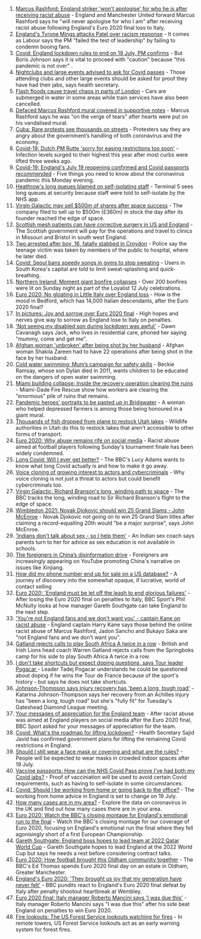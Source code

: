 1. [Marcus Rashford: England striker 'won't apologise' for who he is after receiving racist abuse](https://www.bbc.co.uk/sport/football/57814154) - England and Manchester United forward Marcus Rashford says he "will never apologise for who I am" after receiving racist abuse following England's Euro 2020 final loss to Italy.
2. [England's Tyrone Mings attacks Patel over racism response](https://www.bbc.co.uk/news/uk-politics-57778668) - It comes as Labour says the PM "failed the test of leadership" by failing to condemn booing fans.
3. [Covid: England lockdown rules to end on 19 July, PM confirms](https://www.bbc.co.uk/news/uk-57809691) - But Boris Johnson says it is vital to proceed with "caution" because "this pandemic is not over" .
4. [Nightclubs and large events advised to ask for Covid passes](https://www.bbc.co.uk/news/business-57811067) - Those attending clubs and other large events should be asked for proof they have had their jabs, says health secretary.
5. [Flash floods cause travel chaos in parts of London](https://www.bbc.co.uk/news/uk-england-london-57805391) - Cars are submerged in water in some areas while train services have also been cancelled.
6. [Defaced Marcus Rashford mural covered in supportive notes](https://www.bbc.co.uk/news/uk-england-manchester-57806142) - Marcus Rashford says he was "on the verge of tears" after hearts were put on his vandalised mural.
7. [Cuba: Rare protests see thousands on streets](https://www.bbc.co.uk/news/world-latin-america-57803481) - Protesters say they are angry about the government’s handling of both coronavirus and the economy.
8. [Covid-19: Dutch PM Rutte 'sorry for easing restrictions too soon'](https://www.bbc.co.uk/news/world-europe-57811538) - Infection levels surged to their highest this year after most curbs were lifted three weeks ago.
9. [Covid-19: England's July 19 reopening confirmed and Covid passports recommended](https://www.bbc.co.uk/news/uk-57809399) - Five things you need to know about the coronavirus pandemic this Monday evening.
10. [Heathrow's long queues blamed on self-isolating staff](https://www.bbc.co.uk/news/business-57804447) - Terminal 5 sees long queues at security because staff were told to self-isolate by the NHS app.
11. [Virgin Galactic may sell $500m of shares after space success](https://www.bbc.co.uk/news/business-57810029) - The company filed to sell up to $500m (£360m) in stock the day after its founder reached the edge of space.
12. [Scottish mesh patients can have corrective surgery in US and England](https://www.bbc.co.uk/news/uk-scotland-57806904) - The Scottish government will pay for the operations and travel to clinics in Missouri and Bristol in south west England.
13. [Two arrested after boy, 16, fatally stabbed in Croydon](https://www.bbc.co.uk/news/uk-england-london-57814253) - Police say the teenage victim was taken by members of the public to hospital, where he later died.
14. [Covid: Seoul bans speedy songs in gyms to stop sweating](https://www.bbc.co.uk/news/world-asia-57798520) - Users in South Korea's capital are told to limit sweat-splashing and quick-breathing.
15. [Northern Ireland: Moment giant bonfire collapses](https://www.bbc.co.uk/news/uk-57810745) - Over 200 bonfires were lit on Sunday night as part of the Loyalist 12 July celebrations.
16. [Euro 2020: No gloating in Little Italy over England loss](https://www.bbc.co.uk/news/uk-england-beds-bucks-herts-57783715) - How is the mood in Bedford, which has 14,000 Italian descendants, after the Euro 2020 final?
17. [In pictures: Joy and sorrow over Euro 2020 final](https://www.bbc.co.uk/news/in-pictures-57796519) - High hopes and nerves give way to sorrow as England lose to Italy on penalties.
18. ['Not seeing my disabled son during lockdown was awful'](https://www.bbc.co.uk/news/uk-wales-57782572) - Dawn Cavanagh says Jack, who lives in residential care, phoned her saying "mummy, come and get me".
19. [Afghan woman 'unbroken' after being shot by her husband](https://www.bbc.co.uk/news/world-asia-57779841) - Afghan woman Shakila Zareen had to have 22 operations after being shot in the face by her husband.
20. [Cold water swimming: Mum’s campaign for safety skills](https://www.bbc.co.uk/news/uk-57777429) - Beckie Ramsay, whose son Dylan died in 2011, wants children to be educated on the dangers of open water swimming.
21. [Miami building collapse: Inside the recovery operation clearing the ruins](https://www.bbc.co.uk/news/world-us-canada-57795441) - Miami-Dade Fire Rescue show how workers are clearing the "enormous" pile of ruins that remains.
22. [Pandemic heroes' portraits to be pasted up in Bridgwater](https://www.bbc.co.uk/news/uk-england-somerset-57788657) - A woman who helped depressed farmers is among those being honoured in a giant mural.
23. [Thousands of fish dropped from plane to restock Utah lakes](https://www.bbc.co.uk/news/world-us-canada-57793082) - Wildlife authorities in Utah do this to restock lakes that aren't accessible to other forms of transport.
24. [Euro 2020: Why abuse remains rife on social media](https://www.bbc.co.uk/news/technology-57803940) - Racist abuse aimed at football players following Sunday's tournament finale has been widely condemned.
25. [Long Covid: Will I ever get better?](https://www.bbc.co.uk/news/uk-scotland-57693637) - The BBC's Lucy Adams wants to know what long Covid actually is and how to make it go away.
26. [Voice cloning of growing interest to actors and cybercriminals](https://www.bbc.co.uk/news/business-57761873) - Why voice cloning is not just a threat to actors but could benefit cybercriminals too.
27. [Virgin Galactic: Richard Branson's long, winding path to space](https://www.bbc.co.uk/news/science-environment-57798167) - The BBC tracks the long, winding road to Sir Richard Branson's flight to the edge of space.
28. [Wimbledon 2021: Novak Djokovic should win 25 Grand Slams - John McEnroe](https://www.bbc.co.uk/sport/tennis/57768307) - Novak Djokovic not going on to win 25 Grand Slam titles after claiming a record-equalling 20th would "be a major surprise", says John McEnroe.
29. ['Indians don't talk about sex - so I help them'](https://www.bbc.co.uk/news/stories-56838660) - An Indian sex coach says parents turn to her for advice as sex education is not available in schools.
30. [The foreigners in China’s disinformation drive](https://www.bbc.co.uk/news/world-asia-china-57780023) - Foreigners are increasingly appearing on YouTube promoting China's narrative on issues like Xinjiang.
31. [How did my phone number end up for sale on a US database?](https://www.bbc.co.uk/news/technology-57443597) - A journey of discovery into the somewhat opaque, if lucrative, world of contact selling
32. [Euro 2020: 'England must be let off the leash to end glorious failures'](https://www.bbc.co.uk/sport/football/57807877) - After losing the Euro 2020 final on penalties to Italy, BBC Sport's Phil McNulty looks at how manager Gareth Southgate can take England to the next step.
33. ['You're not England fans and we don't want you' - captain Kane on racist abuse](https://www.bbc.co.uk/sport/football/57813679) - England captain Harry Kane says those behind the online racist abuse of Marcus Rashford, Jadon Sancho and Bukayo Saka are "not England fans and we don't want you".
34. [Gatland rejects calls to play South Africa A twice in a row](https://www.bbc.co.uk/sport/rugby-union/57810953) - British and Irish Lions head coach Warren Gatland rejects calls from the Springboks camp for his side to play South Africa A twice in a row.
35. [I don't take shortcuts but expect doping questions, says Tour leader Pogacar ](https://www.bbc.co.uk/sport/cycling/57800746) - Leader Tadej Pogacar understands he could be questioned about doping if he wins the Tour de France because of the sport's history - but says he does not take shortcuts.
36. [Johnson-Thompson says injury recovery has 'been a long, tough road'](https://www.bbc.co.uk/sport/athletics/57809989) - Katarina Johnson-Thompson says her recovery from an Achilles injury has "been a long, tough road" but she's "fully fit" for Tuesday's Gateshead Diamond League meeting.
37. [Your messages of appreciation for the England team](https://www.bbc.co.uk/sport/football/57808570) - After racist abuse was aimed at England players on social media after the Euro 2020 final, BBC Sport asked for your messages of appreciation for the team.
38. [Covid: What's the roadmap for lifting lockdown?](https://www.bbc.co.uk/news/explainers-52530518) - Health Secretary Sajid Javid has confirmed government plans for lifting the remaining Covid restrictions in England.
39. [Should I still wear a face mask or covering and what are the rules?](https://www.bbc.co.uk/news/health-51205344) - People will be expected to wear masks in crowded indoor spaces after 19 July.
40. [Vaccine passports: How can the NHS Covid Pass prove I've had both my Covid jabs?](https://www.bbc.co.uk/news/explainers-55718553) - Proof of vacciniation will be used to avoid certain Covid requirements, such as having to self-isolate in some circumstances.
41. [Covid: Should I be working from home or going back to the office?](https://www.bbc.co.uk/news/business-52567567) - The working from home advice in England is set to change on 19 July.
42. [How many cases are in my area?](https://www.bbc.co.uk/news/uk-51768274) - Explore the data on coronavirus in the UK and find out how many cases there are in your area.
43. [Euro 2020: Watch the BBC's closing montage for England's emotional run to the final](https://www.bbc.co.uk/sport/av/football/57805083) - Watch the BBC's closing montage for our coverage of Euro 2020, focusing on England's emotional run the final where they fell agonisingly short of a first European Championship.
44. [Gareth Southgate: England boss hopes to lead team at 2022 Qatar World Cup](https://www.bbc.co.uk/sport/football/57802291) - Gareth Southgate hopes to lead England at the 2022 World Cup but says he needs a rest before considering contract talks.
45. [Euro 2020: How football brought this Oldham community together](https://www.bbc.co.uk/news/uk-england-57802604) - The BBC's Ed Thomas spends Euro 2020 final day on an estate in Oldham, Greater Manchester.
46. [England's Euro 2020: 'They brought us joy that my generation have never felt'](https://www.bbc.co.uk/sport/football/57800201) - BBC pundits react to England's Euro 2020 final defeat by Italy after penalty shootout heartbreak at Wembley.
47. [Euro 2020 final: Italy manager Roberto Mancini says 'I was due this'](https://www.bbc.co.uk/sport/football/57800386) - Italy manager Roberto Mancini says "I was due this" after his side beat England on penalties to win Euro 2020.
48. [Fire lookouts: The US Forest Service lookouts watching for fires](https://www.bbc.co.uk/news/world-us-canada-57626403) - In remote towers, US Forest Service lookouts act as an early warning system for forest fires.
